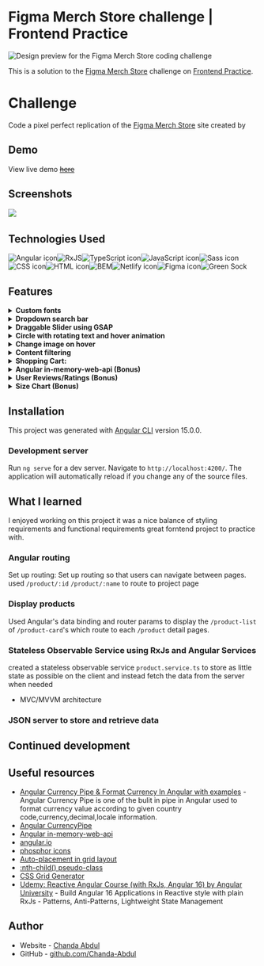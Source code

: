 # Figma Merch Store challenge | Frontend Practice

<!-- A brief description of the project. -->
![Design preview for the Figma Merch Store  coding challenge](https://www.frontendpractice.com/_next/image?url=%2Ffullsize%2FC2-figma.png&w=1200&q=90)

This is a solution to the [Figma Merch Store](https://www.frontendpractice.com/projects/figma) challenge on [Frontend Practice](https://www.frontendpractice.com/).  
# Challenge


Code a pixel perfect replication of the [Figma Merch Store](https://store.figma.com/) site created by [ ](#)
## Demo
View live demo <s>[here](https://inquisitive-strudel-fa01fb.netlify.app/)</s>

## Screenshots
<!-- Insert a few screenshots of the project, showcasing its functionality and design. -->
![](https://www.frontendpractice.com/_next/image?url=%2Ffullsize%2FC2-figma.png&w=1200&q=90)
## Technologies Used
<!-- List the programming languages, frameworks, libraries, and any other tools or technologies used in the project. -->
<img src="https://img.shields.io/badge/Angular-DD0031?style=for-the-badge&logo=angular&logoColor=white" alt="Angular icon" height="28" />![RxJS](https://img.shields.io/badge/rxjs-%23B7178C.svg?style=for-the-badge&logo=reactivex&logoColor=white)<img src="https://img.shields.io/badge/TypeScript-007ACC?style=for-the-badge&logo=typescript&logoColor=white" alt="TypeScript icon" height="28" /><img src="https://img.shields.io/badge/JavaScript-323330?style=for-the-badge&logo=javascript&logoColor=F7DF1E" alt="JavaScript icon" height="28" /><img src="https://img.shields.io/badge/Sass-CC6699?style=for-the-badge&logo=sass&logoColor=white" alt="Sass icon" height="28" /><img src="https://img.shields.io/badge/CSS3-1572B6?style=for-the-badge&logo=css3&logoColor=white" alt="CSS icon" height="28" /><img src="https://img.shields.io/badge/HTML5-E34F26?style=for-the-badge&logo=html5&logoColor=white" alt="HTML icon" height="28" />![BEM](https://img.shields.io/static/v1?style=for-the-badge&message=BEM&color=000000&logo=BEM&logoColor=FFFFFF&label=)<img src="https://img.shields.io/badge/Netlify-00C7B7?style=for-the-badge&logo=netlify&logoColor=white" alt="Netlify icon" height="28" /><img src="https://img.shields.io/badge/Figma-F24E1E?style=for-the-badge&logo=figma&logoColor=white" alt="Figma icon" height="28" />![Green Sock](https://img.shields.io/badge/green%20sock-88CE02?style=for-the-badge&logo=greensock&logoColor=white)

## Features
<!-- List the main features of the project, with brief descriptions of each. -->
<details><summary><b>Custom fonts</b></summary> 
uses custom fonts <i>["Whyte"]('https://www.typewolf.com/whyte')</i>, and <i>"Whyte Inktrap"</i> which features deep ink traps in the joints of letters.  

#### Whyte for bodytext
![](src/assets/screens/font-body.png)

#### Whyte Inktrap Bold for the display text
![](src/assets/screens/font-display.png)
</details>

<details><summary><b>Dropdown search bar</b></summary> 

<!-- TO-DO => (style) /HOME  dropdown mobile menu  -->

- [x] dropdown search bar when the icon is clicked.</details>
<!-- TO-DO =>  (animations) HERO/HEADER COMPONENT -->

<details><summary><b>Draggable Slider using GSAP</b></summary> 

created a draggable slider for the featured images shown in the hero component using [GreenSock Animations](https://greensock.com/)

- [ ] Draggable slider 
<!-- How to Create a Draggable slider-->
</details>

<details>
<summary>
<b>
Circle with rotating text and hover animation</b>
</summary> 
<!-- TO-DO =>  (animations)  /HOME COMPONENT -->
- [ ] Recreate the circle with rotating text and hover animation.

</details>
<!-- TO-DO => (functionality) create custom currency pipe to change product price according to selected region  -->
<!-- TO-DO => (animations) (functionality) Add Chaotic sticker Sprinkle -->
<!-- TO-DO => (styles) organize SVGs -->

<details>
<summary>
<b>
 Change image on hover</b>
 </summary> 

Hover effects - Change image on hover

<!-- TO-DO => (functionality) #SHOP COMPONENT -->
<!-- TO-DO => (functionality) /ABOUT COMPONENT -->

</details>
<details><summary><b>Content filtering
</b></summary> 
<!-- TO-DO => (functionality) /SEARCH COMPONENT -->
- [ ] Content filtering
- [ ] Search bar
</details>

<details><summary><b>Shopping Cart:
</b></summary> 
<!-- TO-DO => (functionality) (styles) /CART COMPONENT Add a shopping cart: Implement a shopping cart feature that allows users to add products to their cart and view their cart on the homepage.-->
</details>

<!-- TO-DO => (functionality) (bonus) Implement checkout: Implement a checkout feature that allows users to enter their payment and shipping information and complete their purchase. -->


<details><summary><b>
 Angular in-memory-web-api (Bonus)</b>
 </summary>
</details>
<!-- TO-DO => (animations) (functionality)footer ticker tape -->
<details>
<summary>
<b>User Reviews/Ratings (Bonus)</b>
</summary> 
<!-- TO-DO => (styles) -->
UI Inspo from [Dribble](https://dribbble.com/shots/21512658-Reviews-and-ratings) ![https://dribbble.com/shots/21512658-Reviews-and-ratings](/src/assets/screens/dribble-ratings-inspo.png)
</details>
<details>
<summary>
<b>Size Chart (Bonus)</b>
 <!-- TO-DO => (styles) -->
 </summary>
</details>

## Installation
<!-- Provide step-by-step instructions on how to download, install, and run the project on a local machine. -->
This project was generated with [Angular CLI](https://github.com/angular/angular-cli) version 15.0.0.

### Development server

Run `ng serve` for a dev server. Navigate to `http://localhost:4200/`. The application will automatically reload if you change any of the source files.



## What I learned

I enjoyed working on this project it was a nice balance of styling requirements and functional requirements great forntend project to practice with.

<!-- Process   -->
### Angular routing
Set up routing: Set up routing so that users can navigate between pages. used `/product/:id` `/product/:name` to route to project page
### Display products
Used Angular's data binding  and router params to display the `/product-list` of `/product-card`'s which route to each `/product` detail pages.  
### Stateless Observable Service using RxJs and Angular Services
created a stateless observable service `product.service.ts` to store as little state as possible on the client and instead fetch the data from the server when needed
- MVC/MVVM architecture
### JSON server to store and retrieve data
<!-- Connect to a backend using JSON serverthat provides data about your products. This can be done using HTTP requests or a service. -->

## Continued development
## Useful resources
<!-- List any external resources or libraries used in the project, as well as any contributors or collaborators. -->
- [Angular Currency Pipe & Format Currency In Angular with examples](https://www.angularjswiki.com/angular/angular-currency-pipe-formatting-currency-in-angular/) - Angular Currency Pipe is one of the bulit in pipe in Angular used to format currency value according to given country code,currency,decimal,locale information.
- [Angular CurrencyPipe](https://angular.io/api/common/CurrencyPipe)
- [Angular in-memory-web-api](https://angular.io/tutorial/tour-of-heroes/toh-pt6)
-  [angular.io](https://angular.io/tutorial/tour-of-heroes/toh-pt2)
- [phosphor icons](https://phosphoricons.com/)
- [Auto-placement in grid layout](https://developer.mozilla.org/en-US/docs/Web/CSS/CSS_grid_layout/Auto-placement_in_grid_layout)
- [:nth-child() pseudo-class](https://www.w3.org/TR/selectors/#nth-child-pseudo)
- [CSS Grid Generator](https://cssgrid-generator.netlify.app/)
- [Udemy: Reactive Angular Course (with RxJs, Angular 16) by Angular University](https://www.udemy.com/course/rxjs-reactive-angular-course) - Build Angular 16 Applications in Reactive style with plain RxJs - Patterns, Anti-Patterns, Lightweight State Management
## Author

- Website - [Chanda Abdul](https://www.Chandabdul.dev)
- GitHub - [github.com/Chanda-Abdul](https://github.com/Chanda-Abdul)




